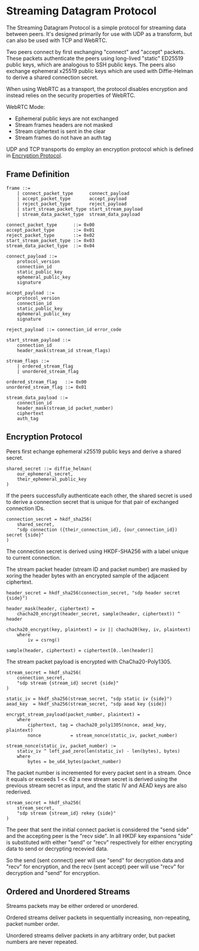 # Streaming Datagram Protocol

The Streaming Datagram Protocol is a simple protocol for streaming data between peers. It's designed primarily for use with UDP as a transform, but can also be used with TCP and WebRTC.

Two peers connect by first exchanging "connect" and "accept" packets. These packets authenticate the peers using long-lived "static" ED25519 public keys, which are analogous to SSH public keys. The peers also exchange ephemeral x25519 public keys which are used with Diffie-Helman to derive a shared connection secret.

When using WebRTC as a transport, the protocol disables encryption and instead relies on the security properties of WebRTC.

WebRTC Mode:
- Ephemeral public keys are not exchanged
- Stream frames headers are not masked
- Stream ciphertext is sent in the clear
- Stream frames do not have an auth tag

UDP and TCP transports do employ an encryption protocol which is defined in [Encryption Protocol](#encryption-protocol).


## Frame Definition

```
frame ::=
    | connect_packet_type      connect_payload
    | accept_packet_type       accept_payload
    | reject_packet_type       reject_payload
    | start_stream_packet_type start_stream_payload
    | stream_data_packet_type  stream_data_payload

connect_packet_type      ::= 0x00
accept_packet_type       ::= 0x01
reject_packet_type       ::= 0x02
start_stream_packet_type ::= 0x03
stream_data_packet_type  ::= 0x04

connect_payload ::=
    protocol_version
    connection_id
    static_public_key
    ephemeral_public_key
    signature

accept_payload ::=
    protocol_version
    connection_id
    static_public_key
    ephemeral_public_key
    signature

reject_payload ::= connection_id error_code

start_stream_payload ::=
    connection_id
    header_mask(stream_id stream_flags)

stream_flags ::=
    | ordered_stream_flag
    | unordered_stream_flag

ordered_stream_flag   ::= 0x00
unordered_stream_flag ::= 0x01

stream_data_payload ::=
    connection_id
    header_mask(stream_id packet_number)
    ciphertext
    auth_tag
```

## Encryption Protocol

Peers first echange ephemeral x25519 public keys and derive a shared secret.

```
shared_secret ::= diffie_helman(
    our_ephemeral_secret,
    their_ephemeral_public_key
)
```

If the peers successfully authenticate each other, the shared secret is used to derive a connection secret that is unique for that pair of exchanged connection IDs.

```
connection_secret = hkdf_sha256(
    shared_secret,
    "sdp connection ({their_connection_id}, {our_connection_id}) secret {side}"
)
```

The connection secret is derived using HKDF-SHA256 with a label unique to current connection.

The stream packet header (stream ID and packet number) are masked by xoring the header bytes with an encrypted sample of the adjacent ciphertext.

```
header_secret = hkdf_sha256(connection_secret, "sdp header secret {side}")

header_mask(header, ciphertext) =
    chacha20_encrypt(header_secret, sample(header, ciphertext)) ^ header

chacha20_encrypt(key, plaintext) = iv || chacha20(key, iv, plaintext)
    where
        iv = csrng()

sample(header, ciphertext) = ciphertext[0..len(header)]
```

The stream packet payload is encrypted with ChaCha20-Poly1305.

```
stream_secret = hkdf_sha256(
    connection_secret,
    "sdp stream {stream_id} secret {side}"
)

static_iv = hkdf_sha256(stream_secret, "sdp static iv {side}")
aead_key  = hkdf_sha256(stream_secret, "sdp aead key {side})

encrypt_stream_payload(packet_number, plaintext) =
    where
        ciphertext, tag = chacha20_poly1305(nonce, aead_key, plaintext)
        nonce           = stream_nonce(static_iv, packet_number)

stream_nonce(static_iv, packet_number) :=
    stativ_iv ^ left_pad_zero(len(static_iv) - len(bytes), bytes)
    where
        bytes = be_u64_bytes(packet_number)
```

The packet number is incremented for every packet sent in a stream. Once it equals or exceeds 1 << 62 a new stream secret is derived using the previous stream secret as input, and the static IV and AEAD keys are also rederived.

```
stream_secret = hkdf_sha256(
    stream_secret,
    "sdp stream {stream_id} rekey {side}"
)
```

The peer that sent the initial connect packet is considered the "send side" and the accepting peer is the "recv side". In all HKDF key expansions "side" is substituted with either "send" or "recv" respectively for either encrypting data to send or decrypting recevied data.

So the send (sent connect) peer will use "send" for decryption data and "recv" for encryption, and the recv (sent accept) peer will use "recv" for decryption and "send" for encryption.

## Ordered and Unordered Streams

Streams packets may be either ordered or unordered.

Ordered streams deliver packets in sequentially increasing, non-repeating, packet number order.

Unordered streams deliver packets in any arbitrary order, but packet numbers are never repeated.
